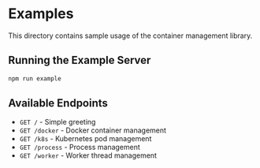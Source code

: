 # Examples

This directory contains sample usage of the container management library.

## Running the Example Server

```bash
npm run example
```

## Available Endpoints

- `GET /` - Simple greeting
- `GET /docker` - Docker container management
- `GET /k8s` - Kubernetes pod management
- `GET /process` - Process management
- `GET /worker` - Worker thread management